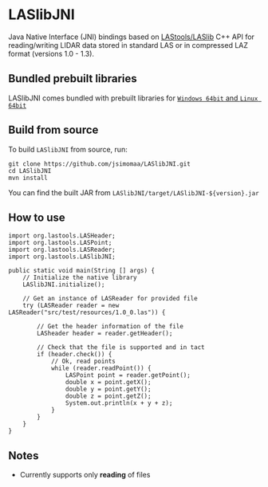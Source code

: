 # LASlibJNI 

Java Native Interface (JNI) bindings based on [LAStools/LASlib](https://github.com/LAStools/LAStools/tree/master/LASlib) C++ API for reading/writing LIDAR data stored in standard LAS or in compressed LAZ format (versions 1.0 - 1.3).

## Bundled prebuilt libraries

LASlibJNI comes bundled with prebuilt libraries for [`Windows 64bit` and `Linux 64bit`](https://github.com/jsimomaa/LASlibJNI/tree/master/src/main/resources/lib)

## Build from source

To build `LASlibJNI` from source, run:

    git clone https://github.com/jsimomaa/LASlibJNI.git
    cd LASlibJNI
    mvn install
    
You can find the built JAR from `LASlibJNI/target/LASlibJNI-${version}.jar`

## How to use

    import org.lastools.LASHeader;
    import org.lastools.LASPoint;
    import org.lastools.LASReader;
    import org.lastools.LASlibJNI;

    public static void main(String [] args) {
        // Initialize the native library
        LASlibJNI.initialize();
        
        // Get an instance of LASReader for provided file
        try (LASReader reader = new LASReader("src/test/resources/1.0_0.las")) {
        
            // Get the header information of the file
            LASheader header = reader.getHeader();
            
            // Check that the file is supported and in tact
            if (header.check()) {
                // Ok, read points
                while (reader.readPoint()) {
                    LASPoint point = reader.getPoint();
                    double x = point.getX();
                    double y = point.getY();
                    double z = point.getZ();
                    System.out.println(x + y + z);
                }
            }
        }
    }
    
## Notes

* Currently supports only **reading** of files
